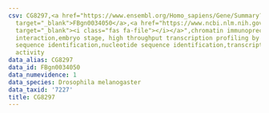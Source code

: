 ```yaml
---
csv: CG8297,<a href="https://www.ensembl.org/Homo_sapiens/Gene/Summary?db=core;g=FBgn0034050"
  target="_blank">FBgn0034050</a>,<a href="https://www.ncbi.nlm.nih.gov/pubmed/15998452"
  target="_blank"><i class="fas fa-file"></i></a>",chromatin immunoprecipitation assay,direct
  interaction,embryo stage, high throughput transcription profiling by microarray,nucleotide
  sequence identification,nucleotide sequence identification,transcriptional regulation,up-regulates
  activity
data_alias: CG8297
data_id: FBgn0034050
data_numevidence: 1
data_species: Drosophila melanogaster
data_taxid: '7227'
title: CG8297
---
```

